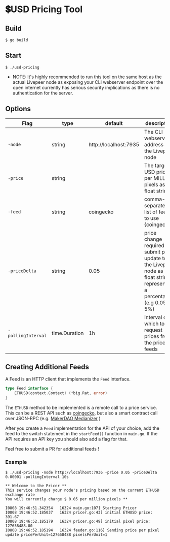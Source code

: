 # 💲USD Pricing Tool 

## Build 

`$ go build`

## Start 

`$ ./usd-pricing`

* NOTE: It's highly recommended to run this tool on the same host as the actual Livepeer node as exposing your CLI webserver endpoint over the open internet currently has serious security implications as there is no authentication for the server. 

## Options

| Flag     | type | default | description |
|----------|------|---------|-------------|
| `-node`  |  string    |    http://localhost:7935     |     The CLI webserver address of the Livepeer node        |
| `-price` |   string   |         |      The target USD price per MILLION pixels  as a float string     |
| `-feed`  |  string    |    coingecko     |   comma-separated list of feeds to use {coingecko}          |
| `-priceDelta`         |   string   |    0.05     |    price change required to submit price update to the Livepeer node  as a float string representing a percentage (e.g 0.05 == 5%)        |
|  `-pollingInterval`        |  time.Duration    |     1h    |   Interval on which to request prices from the price feeds          |

## Creating Additional Feeds

A Feed is an HTTP client that implements the `Feed` interface.

```go
type Feed interface {
	ETHUSD(context.Context) (*big.Rat, error)
}
```

The `ETHUSD` method to be implemented is a remote call to a price service. This can be a REST API such as [coingecko](https://www.coingecko.com/en/api),  but also a smart contract call over JSON-RPC (e.g. [MakerDAO Medianizer](https://developer.makerdao.com/feeds/) )

After you create a `Feed` implementation for the API of your choice, add the feed to the switch statement in the `startFeed()` function in `main.go`. If the API requires an API key you should also add a flag for that. 

Feel free to submit a PR for additional feeds ! 


### Example 

```
$ ./usd-pricing -node http://localhost:7936 -price 0.05 -priceDelta 0.00001 -pollingInterval 10s

** Welcome to the Pricer **
This service changes your node's pricing based on the current ETHUSD exchange rate
You will currently charge $ 0.05 per million pixels **

I0808 19:46:51.342354   16324 main.go:107] Starting Pricer
I0808 19:46:52.185037   16324 pricer.go:43] initial ETHUSD price: 391.67
I0808 19:46:52.185179   16324 pricer.go:49] initial pixel price: 127658488.00
I0808 19:46:52.185194   16324 feeder.go:116] Sending price per pixel update pricePerUnit=127658488 pixelsPerUnit=1
```